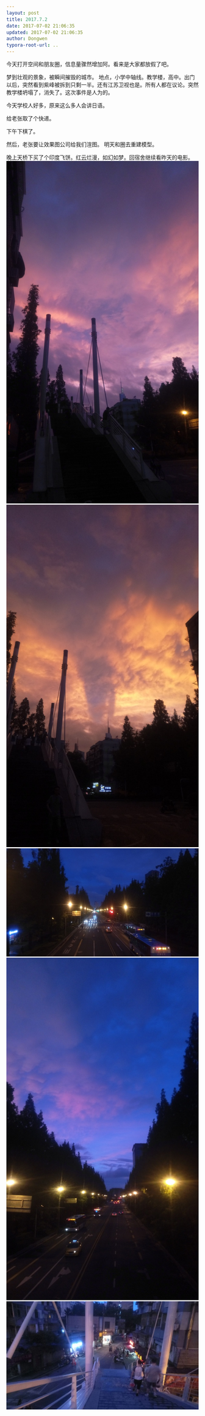 ```yaml
---
layout: post
title: 2017.7.2
date: 2017-07-02 21:06:35
updated: 2017-07-02 21:06:35
author: Dongwen
typora-root-url: ..
---
```




今天打开空间和朋友圈，信息量骤然增加阿。看来是大家都放假了吧。

梦到壮观的景象，被瞬间摧毁的城市。
地点，小学中轴线。教学楼，高中。出门以后，突然看到紫峰被拆到只剩一半。还有江苏卫视也是。所有人都在议论。突然教学楼坍塌了，消失了。这次事件是人为的。

今天学校人好多，原来这么多人会讲日语。

给老张取了个快递。

下午下棋了。

然后，老张要让效果图公司给我们渲图。
明天和圈去重建模型。

晚上天桥下买了个印度飞饼。红云烂漫，如幻如梦。回宿舍继续看昨天的电影。     ![](/img/in-post/x43726224.jpg)
![](/img/in-post/x43726216.jpg)
![](/img/in-post/x43726218.jpg)
![](/img/in-post/x43726220.jpg)
![](/img/in-post/x43726221.jpg)
